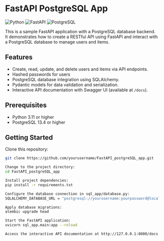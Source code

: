 # FastAPI PostgreSQL App

![Python](https://img.shields.io/badge/python-3.11-blue)
![FastAPI](https://img.shields.io/badge/FastAPI-0.68.0-orange)
![PostgreSQL](https://img.shields.io/badge/PostgreSQL-13.4-blue)

This is a sample FastAPI application with a PostgreSQL database backend. It demonstrates how to create a RESTful API using FastAPI and interact with a PostgreSQL database to manage users and items.

## Features

- Create, read, update, and delete users and items via API endpoints.
- Hashed passwords for users
- PostgreSQL database integration using SQLAlchemy.
- Pydantic models for data validation and serialization.
- Interactive API documentation with Swagger UI (available at `/docs`).

## Prerequisites

- Python 3.11 or higher
- PostgreSQL 13.4 or higher

## Getting Started

Clone this repository:

   ```bash
   git clone https://github.com/yourusername/FastAPI_postgreSQL_app.git

Change to the project directory:
cd FastAPI_postgreSQL_app

Install project dependencies:
pip install -r requirements.txt

Configure the database connection in sql_app/database.py:
SQLALCHEMY_DATABASE_URL = "postgresql://yourusername:yourpassword@localhost:5432/employee_database"

Apply database migrations:
alembic upgrade head

Start the FastAPI application:
uvicorn sql_app.main:app --reload

Access the interactive API documentation at http://127.0.0.1:8000/docs.
